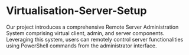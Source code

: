 # Virtualisation-Server-Setup
Our project introduces a comprehensive Remote Server Administration System comprising virtual client, admin, and server components. Leveraging this system, users can remotely control server functionalities using PowerShell commands from the administrator interface.
